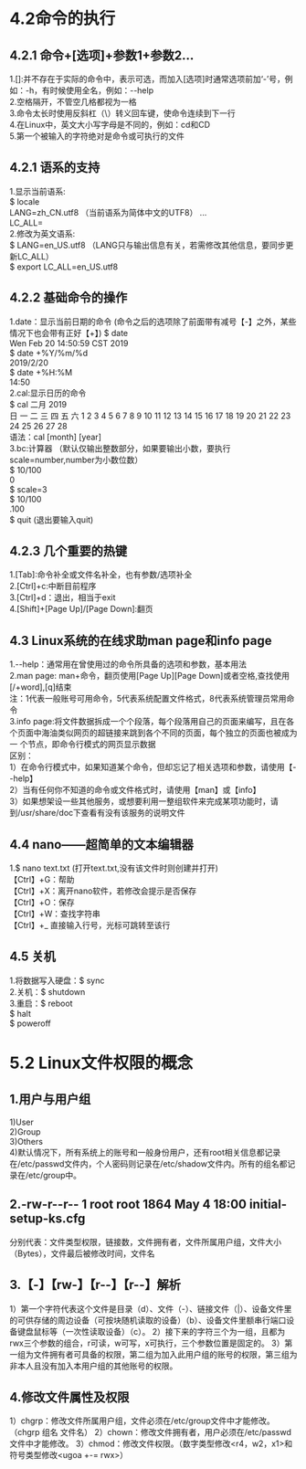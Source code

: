 # 4.2命令的执行  
## 4.2.1 命令+[选项]+参数1+参数2...  
1.[]:并不存在于实际的命令中，表示可选，而加入[选项]时通常选项前加‘-’号，例如：-h，有时候使用全名，例如：--help  
2.空格隔开，不管空几格都视为一格  
3.命令太长时使用反斜杠（\）转义回车键，使命令连续到下一行  
4.在Linux中，英文大小写字母是不同的，例如：cd和CD  
5.第一个被输入的字符绝对是命令或可执行的文件  
## 4.2.1 语系的支持  
1.显示当前语系:  
  $ locale  
  LANG=zh_CN.utf8  （当前语系为简体中文的UTF8）
  ...  
  LC_ALL=  
2.修改为英文语系:  
  $ LANG=en_US.utf8  （LANG只与输出信息有关，若需修改其他信息，要同步更新LC_ALL）  
  $ export LC_ALL=en_US.utf8  
## 4.2.2 基础命令的操作  
1.date：显示当前日期的命令  (命令之后的选项除了前面带有减号【-】之外，某些情况下也会带有正好【+】)
   $ date  
   Wen Feb 20 14:50:59 CST 2019  
   $ date +%Y/%m/%d  
   2019/2/20  
   $ date +%H:%M  
   14:50  
2.cal:显示日历的命令  
   $ cal 
            二月 2019     
     日 一 二 三 四 五 六
                    1  2
     3  4  5  6  7  8  9
     10 11 12 13 14 15 16
     17 18 19 20 21 22 23
     24 25 26 27 28  
语法：cal [month] [year]  
3.bc:计算器  （默认仅输出整数部分，如果要输出小数，要执行scale=number,number为小数位数）  
  $ 10/100  
  0  
  $ scale=3  
  $ 10/100  
  .100  
  $ quit  (退出要输入quit)
## 4.2.3 几个重要的热键  
1.[Tab]:命令补全或文件名补全，也有参数/选项补全  
2.[Ctrl]+c:中断目前程序  
3.[Ctrl]+d：退出，相当于exit  
4.[Shift]+[Page Up]/[Page Down]:翻页  
## 4.3 Linux系统的在线求助man page和info page  
1.--help：通常用在曾使用过的命令所具备的选项和参数，基本用法  
2.man page: man+命令，翻页使用[Page Up][Page Down]或者空格,查找使用[/+word],[q]结束  
  注：1代表一般账号可用命令，5代表系统配置文件格式，8代表系统管理员常用命令  
3.info page:将文件数据拆成一个个段落，每个段落用自己的页面来编写，且在各个页面中海油类似网页的超链接来跳到各个不同的页面，每个独立的页面也被成为一    个节点，即命令行模式的网页显示数据  
区别：  
1）在命令行模式中，如果知道某个命令，但却忘记了相关选项和参数，请使用【--help】  
2）当有任何你不知道的命令或文件格式时，请使用【man】或【info】  
3）如果想架设一些其他服务，或想要利用一整组软件来完成某项功能时，请到/usr/share/doc下查看有没有该服务的说明文件  
## 4.4 nano——超简单的文本编辑器  
1.$ nano text.txt  (打开text.txt,没有该文件时则创建并打开)  
【Ctrl】+G：帮助  
【Ctrl】+X：离开nano软件，若修改会提示是否保存  
【Ctrl】+O：保存  
【Ctrl】+W：查找字符串  
【Ctrl】+_ 直接输入行号，光标可跳转至该行  
## 4.5 关机   
1.将数据写入硬盘：$ sync  
2.关机：$ shutdown  
3.重启：$ reboot  
       $ halt  
       $ poweroff

# 5.2 Linux文件权限的概念  
## 1.用户与用户组  
1)User  
2)Group  
3)Others  
4)默认情况下，所有系统上的账号和一般身份用户，还有root相关信息都记录在/etc/passwd文件内，个人密码则记录在/etc/shadow文件内。所有的组名都记录在/etc/group中。  
## 2.-rw-r--r-- 1 root root 1864 May 4 18:00 initial-setup-ks.cfg
分别代表：文件类型权限，链接数，文件拥有者，文件所属用户组，文件大小（Bytes），文件最后被修改时间，文件名
## 3.【-】【rw-】【r--】【r--】解析
1）第一个字符代表这个文件是目录（d）、文件（-）、链接文件（|）、设备文件里的可供存储的周边设备（可按块随机读取的设备）（b）、设备文件里额串行端口设备键盘鼠标等（一次性读取设备）（c）。
2）接下来的字符三个为一组，且都为rwx三个参数的组合，r可读，w可写，x可执行，三个参数位置是固定的。
3）第一组为文件拥有者可具备的权限，第二组为加入此用户组的账号的权限，第三组为非本人且没有加入本用户组的其他账号的权限。
## 4.修改文件属性及权限
1）chgrp：修改文件所属用户组，文件必须在/etc/group文件中才能修改。（chgrp 组名 文件名）
2）chown：修改文件拥有者，用户必须在/etc/passwd文件中才能修改。
3）chmod：修改文件权限。（数字类型修改<r4，w2，x1>和符号类型修改<ugoa +-= rwx>）
























